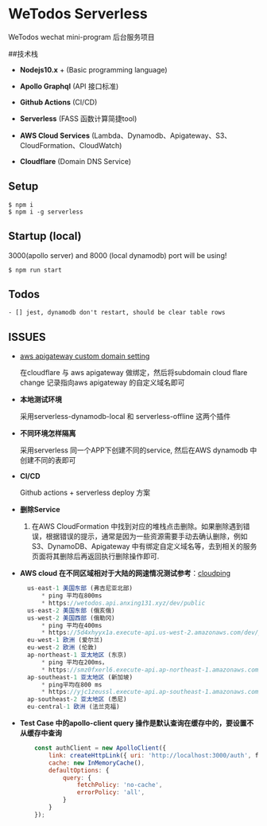 

# WeTodos Serverless

WeTodos wechat mini-program 后台服务项目



##技术栈

* **Nodejs10.x** + (Basic programming language)

* **Apollo Graphql** (API 接口标准)

* **Github Actions** (CI/CD)

* **Serverless** (FASS 函数计算简捷tool)

* **AWS Cloud Services** (Lambda、Dynamodb、Apigateway、S3、CloudFormation、CloudWatch)

* **Cloudflare** (Domain DNS Service)

  

## Setup

```shell
$ npm i
$ npm i -g serverless
```

## Startup (local)
3000(apollo server) and 8000 (local dynamodb) port will be using!
```shell
$ npm run start 
```

## Todos
    - [] jest, dynamodb don't restart, should be clear table rows

## ISSUES
- [aws apigateway custom domain setting](https://medium.com/@maciejtreder/custom-domain-in-aws-api-gateway-a2b7feaf9c74)

    在cloudflare 与 aws apigateway 做绑定，然后将subdomain cloud flare change 记录指向aws apigateway 的自定义域名即可

- **本地测试环境**

    采用serverless-dynamodb-local 和 serverless-offline 这两个插件

- **不同环境怎样隔离**

    采用serverless 同一个APP下创建不同的service, 然后在AWS dynamodb 中创建不同的表即可

- **CI/CD**

    Github actions + serverless deploy 方案

- **删除Service**
  
  1. 在AWS CloudFormation 中找到对应的堆栈点击删除。如果删除遇到错误，根据错误的提示，通常是因为一些资源需要手动去确认删除，例如S3、DynamoDB、Apigateway 中有绑定自定义域名等，去到相关的服务页面将其删除后再返回执行删除操作即可.
  
- **AWS cloud 在不同区域相对于大陆的网速情况测试参考**：[cloudping](https://www.cloudping.info/)  
  
    ```javascript
      us-east-1 美国东部 (弗吉尼亚北部)
          * ping 平均在800ms
          * https://wetodos.api.anxing131.xyz/dev/public
      us-east-2 美国东部 (俄亥俄)
      us-west-2 美国西部 (俄勒冈)
          * ping 平均在400ms
          * https://5d4xhyyx1a.execute-api.us-west-2.amazonaws.com/dev/public
      eu-west-1 欧洲 (爱尔兰)
      eu-west-2 欧洲 (伦敦) 
      ap-northeast-1 亚太地区 (东京) 
          * ping 平均在200ms， 
          * https://smz0fxerl6.execute-api.ap-northeast-1.amazonaws.com/dev/public
      ap-southeast-1 亚太地区 (新加坡) 
          * ping平均在800 ms
          * https://yjc1zeussl.execute-api.ap-southeast-1.amazonaws.com/dev/public
      ap-southeast-2 亚太地区 (悉尼)
      eu-central-1 欧洲 (法兰克福)
    ```
    
- **Test Case 中的apollo-client query 操作是默认查询在缓存中的，要设置不从缓存中查询**
  
  ```javascript
      const authClient = new ApolloClient({
          link: createHttpLink({ uri: 'http://localhost:3000/auth', fetch}),
          cache: new InMemoryCache(),
          defaultOptions: {
              query: {
                  fetchPolicy: 'no-cache',
                  errorPolicy: 'all',
              }
          }
      });
  ```
